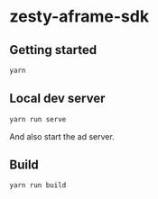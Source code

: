 # zesty-aframe-sdk 

## Getting started

```sh
yarn
```

## Local dev server

```sh
yarn run serve
```

And also start the ad server.

## Build

```sh
yarn run build
```

